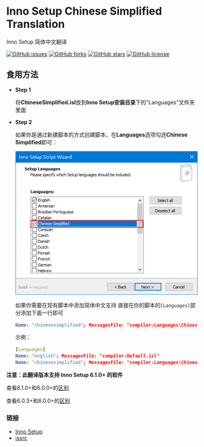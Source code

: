 # Inno Setup Chinese Simplified Translation #
Inno Setup 简体中文翻译

[![GitHub issues](https://img.shields.io/github/issues/kira-96/Inno-Setup-Chinese-Simplified-Translation)](https://github.com/kira-96/Inno-Setup-Chinese-Simplified-Translation/issues)
[![GitHub forks](https://img.shields.io/github/forks/kira-96/Inno-Setup-Chinese-Simplified-Translation)](https://github.com/kira-96/Inno-Setup-Chinese-Simplified-Translation/network)
[![GitHub stars](https://img.shields.io/github/stars/kira-96/Inno-Setup-Chinese-Simplified-Translation)](https://github.com/kira-96/Inno-Setup-Chinese-Simplified-Translation/stargazers)
[![GitHub license](https://img.shields.io/github/license/kira-96/Inno-Setup-Chinese-Simplified-Translation)](https://github.com/kira-96/Inno-Setup-Chinese-Simplified-Translation)

## 食用方法 ##

- **Step 1**

  将**ChineseSimplified.isl**放到**Inno Setup安装目录**下的"Languages"文件夹里面

- **Step 2**

  如果你是通过新建脚本的方式创建脚本，在**Languages**选项勾选**Chinese Simplified**即可：

  ![wizard](Wizard.png)

  如果你需要在现有脚本中添加简体中文支持
  直接在你的脚本的`[Languages]`部分添加下面一行即可

  ``` yaml
  Name: "chinesesimplified"; MessagesFile: "compiler:Languages\ChineseSimplified.isl"
  ```

  示例：

  ``` yaml
  [Languages]
  Name: "english"; MessagesFile: "compiler:Default.isl"
  Name: "chinesesimplified"; MessagesFile: "compiler:Languages\ChineseSimplified.isl"
  ```

**注意：此翻译版本支持 Inno Setup 6.1.0+ 的软件**

查看6.1.0+和6.0.0+的[区别](https://github.com/jrsoftware/issrc/commit/9e03ea4de5b8639937d2c4024ec8582a7e63b048)

查看6.0.3+和6.0.0+的[区别](https://github.com/jrsoftware/issrc/commit/dfdf02aef168be458b64e77afb20ae53a5b4f2ec)

### 链接 ###

- [Inno Setup](https://jrsoftware.org/isinfo.php)
- [issrc](https://github.com/jrsoftware/issrc)

